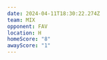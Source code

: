 ```yaml
---
date: 2024-04-11T18:30:22.274Z
team: MIX
opponent: FAV
location: H
homeScore: "8"
awayScore: "1"
---
```

